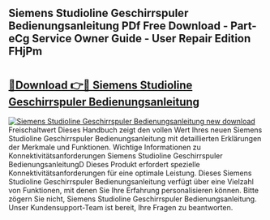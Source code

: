 ## Siemens Studioline Geschirrspuler Bedienungsanleitung PDf Free Download - Part-eCg Service Owner Guide - User Repair Edition FHjPm

# <h2><a href="http://df4bbv5.blite.top/?on=Siemens+Studioline+Geschirrspuler+Bedienungsanleitung">🔗Download 👉🔴 Siemens Studioline Geschirrspuler Bedienungsanleitung</a></h2>

[![Siemens Studioline Geschirrspuler Bedienungsanleitung new download](https://i.imgur.com/lujVjoI.png)](http://df4bbv5.blite.top/?on=Siemens+Studioline+Geschirrspuler+Bedienungsanleitung)
Freischaltwert Dieses Handbuch zeigt den vollen Wert Ihres neuen Siemens Studioline Geschirrspuler Bedienungsanleitung mit detaillierten Erklärungen der Merkmale und Funktionen. Wichtige Informationen zu Konnektivitätsanforderungen Siemens Studioline Geschirrspuler BedienungsanleitungD Dieses Produkt erfordert spezielle Konnektivitätsanforderungen für eine optimale Leistung. Dieses Siemens Studioline Geschirrspuler Bedienungsanleitung verfügt über eine Vielzahl von Funktionen, mit denen Sie Ihre Erfahrung personalisieren können. Bitte zögern Sie nicht, Siemens Studioline Geschirrspuler Bedienungsanleitung. Unser Kundensupport-Team ist bereit, Ihre Fragen zu beantworten.
